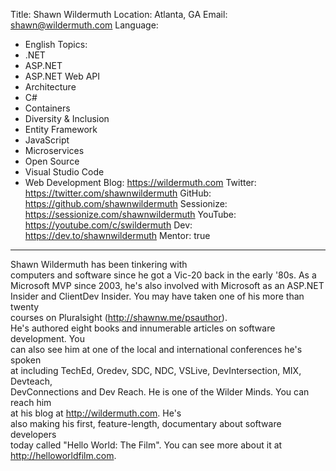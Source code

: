 Title: Shawn Wildermuth
Location: Atlanta, GA
Email: shawn@wildermuth.com
Language:
  - English
Topics:
  - .NET
  - ASP.NET
  - ASP.NET Web API
  - Architecture
  - C#
  - Containers
  - Diversity & Inclusion
  - Entity Framework
  - JavaScript
  - Microservices
  - Open Source
  - Visual Studio Code
  - Web Development
Blog: https://wildermuth.com
Twitter: https://twitter.com/shawnwildermuth
GitHub: https://github.com/shawnwildermuth
Sessionize: https://sessionize.com/shawnwildermuth
YouTube: https://youtube.com/c/swildermuth
Dev: https://dev.to/shawnwildermuth
Mentor: true
---
Shawn Wildermuth has been tinkering with<br>computers and software since he got a Vic-20 back in the early '80s. As a<br>Microsoft MVP since 2003, he's also involved with Microsoft as an ASP.NET<br>Insider and ClientDev Insider. You may have taken one of his more than twenty<br>courses on Pluralsight (http://shawnw.me/psauthor).<br>He's authored eight books and innumerable articles on software development. You<br>can also see him at one of the local and international conferences he's spoken<br>at including TechEd, Oredev, SDC, NDC, VSLive, DevIntersection, MIX, Devteach,<br>DevConnections and Dev Reach. He is one of the Wilder Minds. You can reach him<br>at his blog at http://wildermuth.com. He's<br>also making his first, feature-length, documentary about software developers<br>today called "Hello World: The Film". You can see more about it at http://helloworldfilm.com.
